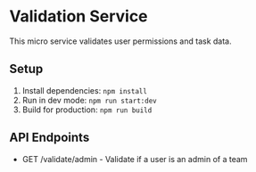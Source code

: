 # Validation Service

This micro service validates user permissions and task data.

## Setup

1. Install dependencies: `npm install`
2. Run in dev mode: `npm run start:dev`
3. Build for production: `npm run build`

## API Endpoints

- GET /validate/admin - Validate if a user is an admin of a team
